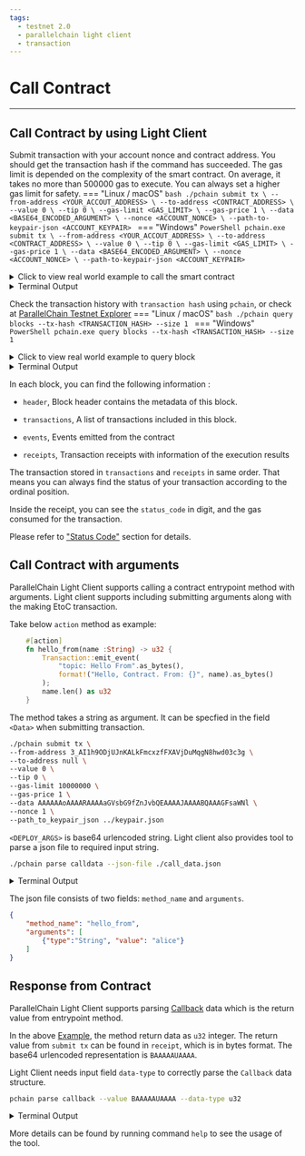 ```yaml
---
tags:
  - testnet 2.0
  - parallelchain light client
  - transaction
---
```


# Call Contract

---

## Call Contract by using Light Client

Submit transaction with your account nonce and contract address. You should get the transaction hash if the command has succeeded.
The gas limit is depended on the complexity of the smart contract. On average, it takes no more than 500000 gas to execute. You can always set a higher gas limit for safety.
=== "Linux / macOS"
    ```bash
    ./pchain submit tx \
    --from-address <YOUR_ACCOUT_ADDRESS> \
    --to-address <CONTRACT_ADDRESS> \
    --value 0 \
    --tip 0 \
    --gas-limit <GAS_LIMIT> \
    --gas-price 1 \
    --data <BASE64_ENCODED_ARGUMENT> \
    --nonce <ACCOUNT_NONCE> \
    --path-to-keypair-json <ACCOUNT_KEYPAIR>
    ```
=== "Windows"
    ```PowerShell
    pchain.exe submit tx \
    --from-address <YOUR_ACCOUT_ADDRESS> \
    --to-address <CONTRACT_ADDRESS> \
    --value 0 \
    --tip 0 \
    --gas-limit <GAS_LIMIT> \
    --gas-price 1 \
    --data <BASE64_ENCODED_ARGUMENT> \
    --nonce <ACCOUNT_NONCE> \
    --path-to-keypair-json <ACCOUNT_KEYPAIR>
    ```

<details><summary>Click to view real world example to call the smart contract</summary>
```bash
./pchain submit tx \
--from-address /5orENuI/htbwtAyu+3t6rYn90q3vly1yVdosBHuNSs= \
--to-address Ns9DuNe8aS5QISfCyjEoAcZq20OVr2nKQTKsYGmo/Jw= \
--value 0 \
--tip 0 \
--gas-limit 1000000 \
--gas-price 1 \
--data AwAAAEFsaQQAAABCYWJhCgAAAGpIRDIzVmtCaXkBECcAAAAAAAAA \
--nonce 2 \
--path-to-keypair-json ./keypair.json
```
</details>
<details><summary>Terminal Output</summary>
```bash
Hash of tx: "PWWBPzaKfRLDSSmL5iGvxhRnF7BcXmhIlBO9vI4AKFE="
Status 200
Response "Your request has been received."
```
"Status 200" is a HTTP response status codes. It implies that your transaction request was successfully sent to our node to process. See <a href="https://developer.mozilla.org/en-US/docs/Web/HTTP/Status">here</a> for details.
</details>

Check the transaction 
history with `transaction hash` using `pchain`, or check at [ParallelChain Testnet Explorer](https://testnet.parallelchain.io/explorer)
=== "Linux / macOS"
    ```bash
    ./pchain query blocks --tx-hash <TRANSACTION_HASH> --size 1
    ```
=== "Windows"
    ```PowerShell
    pchain.exe query blocks --tx-hash <TRANSACTION_HASH> --size 1
    ```
<details><summary>Click to view real world example to query block</summary>
```bash
./pchain query blocks --tx-hash PWWBPzaKfRLDSSmL5iGvxhRnF7BcXmhIlBO9vI4AKFE= --size 1
```
</details>
<details><summary>Terminal Output</summary>
```bash
Your Block: Block {
    header: BlockHeader {
        blockchain_id: 0,
        block_version_number: 0,
        timestamp: 1648713238,
        prev_block_hash: "4d31WnmCFNyRCPUn15ejDvpYu7Ctt/GbnLyRnVeYqCk=",
        this_block_hash: "uibwQtGyEwVRGi+afoOXDrgAN2ZIOwkGDR5m9+J4gco=",
        txs_hash: "jhmR5Uts2EHxIElDXvV4bUThqiA9R+s1966E2QK+bC8=",
        state_hash: "nyQ3Uje/RQcX7f1+xvoM90jpUdJjBYeTava6RiaNp3k=",
        receipts_hash: "lSrEkgBqDciO//fAYcVmN+C1itdY15wUaZR+OEF7Pg4=",
        proposer_public_key: "+kGldjWdZhTKKiHu47PlkqbasPEuSXaLkl13rBb0NpI=",
        signature: "v0RuefGM6z8tgamsv7OiN8LHHLYhwRhRWWyuEXWDsOe4jwORzxVm4VqW7Izyr3b/lcZjp/beH4fOkdBNgspzDQ==",
    },
    transactions: [
        Transaction {
            from_address: "/5orENuI/htbwtAyu+3t6rYn90q3vly1yVdosBHuNSs=",
            to_address: "Ns9DuNe8aS5QISfCyjEoAcZq20OVr2nKQTKsYGmo/Jw=",
            value: 0,
            tip: 0,
            gas_limit: 1000000,
            gas_price: 1,
            data: "AwAAAEFsaQQAAABCYWJhCgAAAGpIRDIzVmtCaXkBECcAAAAAAAAA",
            n_txs_on_chain_from_address: 2,
            hash: "PWWBPzaKfRLDSSmL5iGvxhRnF7BcXmhIlBO9vI4AKFE=",
            signature: "0zNUv41i8KOKkcl1ug5RwSujVUBMmyA0zZgMv9Ttm5mLgTYkvneI2nZhKyZf3Secmo8hgVeeYWKBB9lmLjd4Cg==",
        },
    ],
    receipts: [
        Receipt {
            status_code: [
                0,
            ],
            gas_consumed: 170377,
            return_value: [],
            events: [
                Event {
                    topic: "bank_account: Open",
                    value: "Successfully opened \n            account for Ali, Baba \n            with account_id: jHD23VkBiy",
                },
            ]
        },
    ],
}
```
</details>


In each block, you can find the following information : 

* `header`, Block header contains the metadata of this block.

* `transactions`, A list of transactions included in this block.

* `events`, Events emitted from the contract

* `receipts`, Transaction receipts with information of the execution results

The transaction stored in `transactions` and `receipts` in same order. That means you can always find the status of your transaction according to the ordinal position.

Inside the receipt, you can see the `status_code` in digit, and the gas consumed for the transaction.

Please refer to ["Status Code"](./params_status_code.md) section for details.

## Call Contract with arguments

ParallelChain Light Client supports calling a contract entrypoint method with arguments. Light client supports including submitting arguments along with the making EtoC transaction.

Take below `action` method as example:

```rust
    #[action]
    fn hello_from(name :String) -> u32 {
        Transaction::emit_event(
            "topic: Hello From".as_bytes(), 
            format!("Hello, Contract. From: {}", name).as_bytes()
        );
        name.len() as u32
    }
```

The method takes a string as argument. It can be specfied in the field `<Data>` when submitting transaction.

```bash
./pchain submit tx \
--from-address 3_AI1h9ODjUJnKALkFmcxzfFXAVjDuMqgN8hwd03c3g \
--to-address null \
--value 0 \
--tip 0 \
--gas-limit 10000000 \
--gas-price 1 \
--data AAAAAAoAAAARAAAAaGVsbG9fZnJvbQEAAAAJAAAABQAAAGFsaWNl \ 
--nonce 1 \
--path_to_keypair_json ../keypair.json
```

`<DEPLOY_ARGS>` is base64 urlencoded string. Light client also provides tool to parse a json file to required input string. 

```bash
./pchain parse calldata --json-file ./call_data.json 
```
<details><summary>Terminal Output</summary>
Note: Base64 encoded output string for `data` can be used in command `submit tx` and `query account view`.

AAAAAAoAAAARAAAAaGVsbG9fZnJvbQEAAAAJAAAABQAAAGFsaWNl
</details>

The json file consists of two fields: `method_name` and `arguments`.
```json
{
    "method_name": "hello_from",
    "arguments": [
        {"type":"String", "value": "alice"}
    ]
}
```

## Response from Contract 

ParallelChain Light Client supports parsing [Callback](../smart_contract_sdk/develop_contract.md#return-value) data which is the return value from entrypoint method.

In the above [Example](#call-contract-with-arguments), the method return data as `u32` integer. The return value from `submit tx` can be found in `receipt`, which is in bytes format. The base64 urlencoded representation is `BAAAAAUAAAA`.


Light Client needs input field `data-type` to correctly parse the `Callback` data structure.


```bash
pchain parse callback --value BAAAAAUAAAA --data-type u32
```

<details><summary>Terminal Output</summary>
5
</details>


More details can be found by running command `help` to see the usage of the tool.